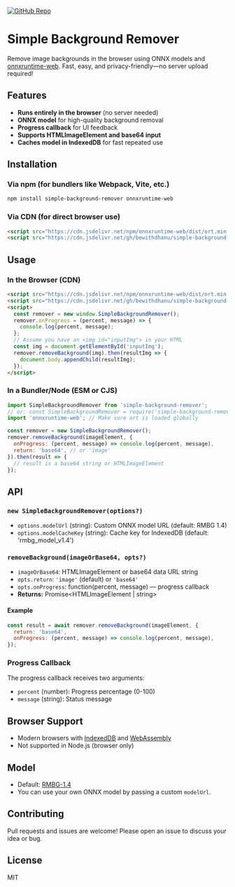 [![GitHub Repo](https://img.shields.io/badge/GitHub-Repo-blue?logo=github)](https://github.com/bewithdhanu/simple-background-remover)

# Simple Background Remover

Remove image backgrounds in the browser using ONNX models and [onnxruntime-web](https://www.npmjs.com/package/onnxruntime-web). Fast, easy, and privacy-friendly—no server upload required!

## Features
- **Runs entirely in the browser** (no server needed)
- **ONNX model** for high-quality background removal
- **Progress callback** for UI feedback
- **Supports HTMLImageElement and base64 input**
- **Caches model in IndexedDB** for fast repeated use

## Installation

### Via npm (for bundlers like Webpack, Vite, etc.)
```bash
npm install simple-background-remover onnxruntime-web
```

### Via CDN (for direct browser use)
```html
<script src="https://cdn.jsdelivr.net/npm/onnxruntime-web/dist/ort.min.js"></script>
<script src="https://cdn.jsdelivr.net/gh/bewithdhanu/simple-background-remover/main.js"></script>
```

## Usage

### In the Browser (CDN)
```html
<script src="https://cdn.jsdelivr.net/npm/onnxruntime-web/dist/ort.min.js"></script>
<script src="https://cdn.jsdelivr.net/gh/bewithdhanu/simple-background-remover/main.min.js"></script>
<script>
  const remover = new window.SimpleBackgroundRemover();
  remover.onProgress = (percent, message) => {
    console.log(percent, message);
  };
  // Assume you have an <img id="inputImg"> in your HTML
  const img = document.getElementById('inputImg');
  remover.removeBackground(img).then(resultImg => {
    document.body.appendChild(resultImg);
  });
</script>
```

### In a Bundler/Node (ESM or CJS)
```js
import SimpleBackgroundRemover from 'simple-background-remover';
// or: const SimpleBackgroundRemover = require('simple-background-remover');
import 'onnxruntime-web'; // Make sure ort is loaded globally

const remover = new SimpleBackgroundRemover();
remover.removeBackground(imageElement, {
  onProgress: (percent, message) => console.log(percent, message),
  return: 'base64', // or 'image'
}).then(result => {
  // result is a base64 string or HTMLImageElement
});
```

## API

### `new SimpleBackgroundRemover(options?)`
- `options.modelUrl` (string): Custom ONNX model URL (default: RMBG 1.4)
- `options.modelCacheKey` (string): Cache key for IndexedDB (default: 'rmbg_model_v1.4')

### `removeBackground(imageOrBase64, opts?)`
- `imageOrBase64`: HTMLImageElement or base64 data URL string
- `opts.return`: `'image'` (default) or `'base64'`
- `opts.onProgress`: function(percent, message) — progress callback
- **Returns:** Promise<HTMLImageElement | string>

#### Example
```js
const result = await remover.removeBackground(imageElement, {
  return: 'base64',
  onProgress: (percent, message) => console.log(percent, message),
});
```

### Progress Callback
The progress callback receives two arguments:
- `percent` (number): Progress percentage (0-100)
- `message` (string): Status message

## Browser Support
- Modern browsers with [IndexedDB](https://developer.mozilla.org/en-US/docs/Web/API/IndexedDB_API) and [WebAssembly](https://webassembly.org/)
- Not supported in Node.js (browser only)

## Model
- Default: [RMBG-1.4](https://huggingface.co/briaai/RMBG-1.4)
- You can use your own ONNX model by passing a custom `modelUrl`.

## Contributing
Pull requests and issues are welcome! Please open an issue to discuss your idea or bug.

## License
MIT 